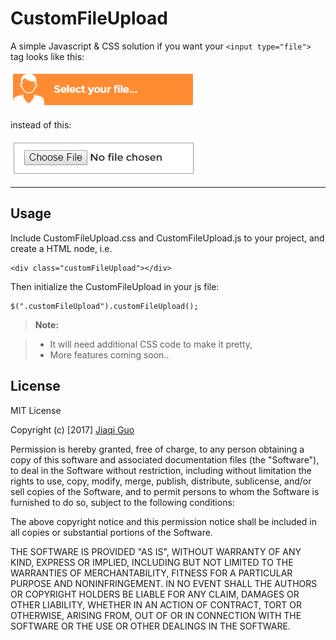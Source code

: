 CustomFileUpload
===================


A simple Javascript & CSS solution if you want your ```<input type="file">``` tag looks like this:

![enter image description here](https://raw.githubusercontent.com/JiaqiGuo/CustomFileUpload/master/ss%20%282017-03-30%20at%2010.22.43%29.png)

instead of this:

![enter image description here](https://raw.githubusercontent.com/JiaqiGuo/CustomFileUpload/master/ss%20%282017-03-30%20at%2010.22.49%29.png)

----------


Usage
-------------

Include CustomFileUpload.css and CustomFileUpload.js to your project, and create a HTML node, i.e.
```
<div class="customFileUpload"></div>
```
Then initialize the CustomFileUpload in your js file:
```
$(".customFileUpload").customFileUpload();
```

> **Note:**

> - It will need additional CSS code to make it pretty,
> - More features coming soon..

License
-------------
MIT License

Copyright (c) [2017] [Jiaqi Guo](http://www.guojiaqi.me)

Permission is hereby granted, free of charge, to any person obtaining a copy
of this software and associated documentation files (the "Software"), to deal
in the Software without restriction, including without limitation the rights
to use, copy, modify, merge, publish, distribute, sublicense, and/or sell
copies of the Software, and to permit persons to whom the Software is
furnished to do so, subject to the following conditions:

The above copyright notice and this permission notice shall be included in all
copies or substantial portions of the Software.

THE SOFTWARE IS PROVIDED "AS IS", WITHOUT WARRANTY OF ANY KIND, EXPRESS OR
IMPLIED, INCLUDING BUT NOT LIMITED TO THE WARRANTIES OF MERCHANTABILITY,
FITNESS FOR A PARTICULAR PURPOSE AND NONINFRINGEMENT. IN NO EVENT SHALL THE
AUTHORS OR COPYRIGHT HOLDERS BE LIABLE FOR ANY CLAIM, DAMAGES OR OTHER
LIABILITY, WHETHER IN AN ACTION OF CONTRACT, TORT OR OTHERWISE, ARISING FROM,
OUT OF OR IN CONNECTION WITH THE SOFTWARE OR THE USE OR OTHER DEALINGS IN THE
SOFTWARE.

